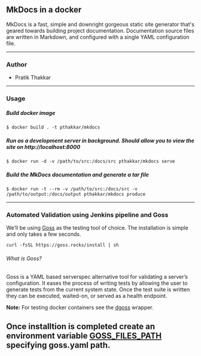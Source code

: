 ## MkDocs in a docker

MkDocs is a fast, simple and downright gorgeous static site generator that's geared towards building project documentation. Documentation source files are written in Markdown, and configured with a single YAML configuration file.

------
### Author
+ Pratik Thakkar

------
### Usage

##### Build docker image
```
$ docker build . -t pthakkar/mkdocs
```

##### Run as a development server in background. Should allow you to view the site on http://localhost:8000
```
$ docker run -d -v /path/to/src:/docs/src pthakkar/mkdocs serve
```

##### Build the MkDocs documentation and generate a tar file
```
$ docker run -t --rm -v /path/to/src:/docs/src -v /path/to/output:/docs/output pthakkar/mkdocs produce
```

------
### Automated Validation using Jenkins pipeline and Goss

We’ll be using [Goss](https://github.com/aelsabbahy/goss) as the testing tool of choice. The installation is simple and only takes a few seconds.

```
curl -fsSL https://goss.rocks/install | sh
```

###### What is Goss?

Goss is a YAML based serverspec alternative tool for validating a server’s configuration. It eases the process of writing tests by allowing the user to generate tests from the current system state. Once the test suite is written they can be executed, waited-on, or served as a health endpoint.

**Note:** For testing docker containers see the [dgoss](https://github.com/aelsabbahy/goss/tree/master/extras/dgoss) wrapper.

Once installtion is completed create an environment variable [GOSS_FILES_PATH](https://github.com/aelsabbahy/goss/tree/master/extras/dgoss#goss_files_path) specifying goss.yaml path.
------